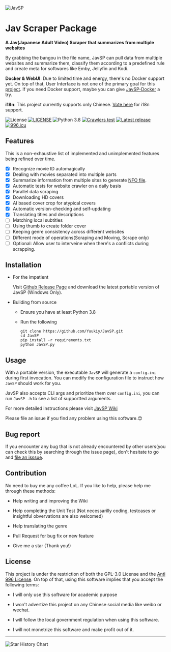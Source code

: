 ![JavSP](https://github.com/Yuukiy/JavSP/blob/master/image/javsp_logo.png?raw=true)

# Jav Scraper Package

**A Jav(Japanese Adult Video) Scraper that summarizes from multiple websites**

By grabbing the	bangou in the file name, JavSP can pull data from multiple websites and summarize them, classify them according to a predefined rule and create meta for softwares like Emby, Jellyfin and Kodi.

**Docker & WebUI**: Due to limited time and energy, there's no Docker support yet. On top of that, User Interface is not one of the primary goal for this [project](https://github.com/Yuukiy/JavSP/issues/148). If you need Docker support, maybe you can give [JavSP-Docker](https://github.com/tetato/JavSP-Docker) a try.

**i18n**: This project currently supports only Chinese. [Vote here](https://github.com/Yuukiy/JavSP/discussions/157) for i18n support.

![License](https://img.shields.io/github/license/Yuukiy/JavSP)
[![LICENSE](https://img.shields.io/badge/license-Anti%20996-blue.svg)](https://github.com/996icu/996.ICU/blob/master/LICENSE)
![Python 3.8](https://img.shields.io/badge/python-3.8-green.svg)
[![Crawlers test](https://img.shields.io/github/actions/workflow/status/Yuukiy/JavSP/test-web-funcs.yml?label=crawlers%20test)](https://github.com/Yuukiy/JavSP/actions/workflows/test-web-funcs.yml)
[![Latest release](https://img.shields.io/github/v/release/Yuukiy/JavSP)](https://github.com/Yuukiy/JavSP/releases/latest)
[![996.icu](https://img.shields.io/badge/link-996.icu-red.svg)](https://996.icu)

## Features

This is a non-exhaustive list of implemented and unimplemented features being refined over time.

- [x] Recognize movie ID automagically
- [x] Dealing with movies separated into multiple parts
- [x] Summarize information from multiple sites to generate [NFO file](https://jellyfin.org/docs/general/server/metadata/nfo/).
- [x] Automatic tests for website crawler on a daily basis
- [x] Parallel data scraping
- [x] Downloading HD covers
- [x] AI based cover crop for atypical covers
- [x] Automatic version-checking and self-updating
- [x] Translating titles and descriptions
- [ ] Matching local subtitles
- [ ] Using thumb to create folder cover
- [ ] Keeping genre consistency across different websites
- [ ] Different mode of operations(Scraping and Moving, Scrape only)
- [ ] Optional: Allow user to interveine when there's a conflicts during scrapping.

## Installation

- For the impatient

	Visit [Github Release Page](https://github.com/Yuukiy/JavSP/releases/latest) and download the latest portable version of JavSP (Windows Only).

- Buliding from source
  - Ensure you have at least Python 3.8
  - Run the following

	```
	git clone https://github.com/Yuukiy/JavSP.git
	cd JavSP
	pip install -r requirements.txt
	python JavSP.py
	```

## Usage

With a portable version, the executable `JavSP` will generate a ```config.ini``` during first invocation. You can modify the configuration file to instruct how `JavSP` should work for you.

JavSP also accepts CLI args and prioritize them over `config.ini`, you can run `JavSP -h` to see a list of supportted arguments. 

For more detailed instructions please visit [JavSP Wiki](https://github.com/Yuukiy/JavSP/wiki)

Please file an issue if you find any problem using this software.😊 

## Bug report

If you encounter any bug that is not already encountered by other users(you can check this by searching through the issue page), don't hesitate to go and [file an isssue](https://github.com/Yuukiy/JavSP/issues).


## Contribution

No need to buy me any coffee LoL. If you like to help, please help me through these methods:

- Help writing and improving the Wiki

- Help completing the Unit Test (Not necessarilly coding, testcases or insightful obvervations are also welcomed)

- Help translating the genre

- Pull Request for bug fix or new feature

- Give me a star (Thank you!)


## License

This project is under the restriction of both the GPL-3.0 License and the [Anti 996 License](https://github.com/996icu/996.ICU/blob/master/LICENSE_CN). On top of that, using this software implies that you accept the following terms: 
- I will only use this software for academic purpose

- I won't advertize this project on any Chinese social media like weibo or wechat.

- I will follow the local government regulation when using this software.

- I will not monetrize this software and make profit out of it.

---

![Star History Chart](https://api.star-history.com/svg?repos=Yuukiy/JavSP&type=Date)
